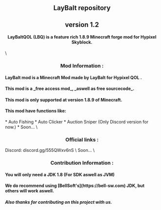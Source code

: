 <!-- markdownlint-disable-file MD001 MD033 -->
<h2 align="center">LayBalt repository</h2>
<h2 align="center">version 1.2</h2>
<h4 align="center">LayBaltQOL (LBQ) is a feature rich 1.8.9 Minecraft forge mod for Hypixel Skyblock.</h4>
\
<h3 align="center">Mod Information :</h3>
<h4>LayBalt mod is a Minecraft Mod made by LayBalt for Hypixel QOL .</h4>
<h4>This mod is a _free access mod_, _aswell as free sourcecode_.</h4>
<h4>This mod is only supported at version 1.8.9 of Minecraft.</h4>
<h4>This mod have functions like:</h4>
* Auto Fishing
* Auto Clicker
* Auction Sniper (Only Discord version for now.)
* Soon...
\
<h3 align="center">Official links :</h3>
Discord: discord.gg/555QWxv6nS  \
Soon...  
\
  <h3 align="center">Contribution Information :</h3>
<h4>You will only need a JDK 1.8 (For SDK aswell as JVM)</h4>
<h4>We do recommend using [BellSoft's](https://bell-sw.com) JDK, but others will work aswell.</h4>
<h5>Also thanks for contributing on this project with us.</h5>

